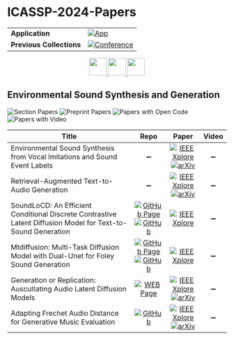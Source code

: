 # ICASSP-2024-Papers

<table>
    <tr>
        <td><strong>Application</strong></td>
        <td>
            <a href="https://huggingface.co/spaces/DmitryRyumin/NewEraAI-Papers" style="float:left;">
                <img src="https://img.shields.io/badge/🤗-NewEraAI--Papers-FFD21F.svg" alt="App" />
            </a>
        </td>
    </tr>
    <tr>
        <td><strong>Previous Collections</strong></td>
        <td>
            <a href="https://github.com/DmitryRyumin/ICASSP-2023-24-Papers/blob/main/README_2023.md">
                <img src="http://img.shields.io/badge/ICASSP-2023-0073AE.svg" alt="Conference">
            </a>
        </td>
    </tr>
</table>

<div align="center">
    <a href="https://github.com/DmitryRyumin/ICASSP-2023-24-Papers/blob/main/sections/2024/main/MMSP-L1.md">
        <img src="https://cdn.jsdelivr.net/gh/DmitryRyumin/NewEraAI-Papers@main/images/left.svg" width="40" alt="" />
    </a>
    <a href="https://github.com/DmitryRyumin/ICASSP-2023-24-Papers/">
        <img src="https://cdn.jsdelivr.net/gh/DmitryRyumin/NewEraAI-Papers@main/images/home.svg" width="40" alt="" />
    </a>
    <a href="https://github.com/DmitryRyumin/ICASSP-2023-24-Papers/blob/main/sections/2024/main/IVMSP-L2.md">
        <img src="https://cdn.jsdelivr.net/gh/DmitryRyumin/NewEraAI-Papers@main/images/right.svg" width="40" alt="" />
    </a>
</div>

## Environmental Sound Synthesis and Generation

![Section Papers](https://img.shields.io/badge/Section%20Papers-6-42BA16) ![Preprint Papers](https://img.shields.io/badge/Preprint%20Papers-4-b31b1b) ![Papers with Open Code](https://img.shields.io/badge/Papers%20with%20Open%20Code-3-1D7FBF) ![Papers with Video](https://img.shields.io/badge/Papers%20with%20Video-0-FF0000)

| **Title** | **Repo** | **Paper** | **Video** |
|-----------|:--------:|:---------:|:---------:|
| Environmental Sound Synthesis from Vocal Imitations and Sound Event Labels | :heavy_minus_sign: | [![IEEE Xplore](https://img.shields.io/badge/IEEE-10446906-E4A42C.svg)](https://ieeexplore.ieee.org/document/10446906) <br /> [![arXiv](https://img.shields.io/badge/arXiv-2305.00302-b31b1b.svg)](https://arxiv.org/abs/2305.00302) | :heavy_minus_sign: |
| Retrieval-Augmented Text-to-Audio Generation | :heavy_minus_sign: | [![IEEE Xplore](https://img.shields.io/badge/IEEE-10447898-E4A42C.svg)](https://ieeexplore.ieee.org/document/10447898) <br /> [![arXiv](https://img.shields.io/badge/arXiv-2309.08051-b31b1b.svg)](https://arxiv.org/abs/2309.08051) | :heavy_minus_sign: |
| SoundLoCD: An Efficient Conditional Discrete Contrastive Latent Diffusion Model for Text-to-Sound Generation | [![GitHub Page](https://img.shields.io/badge/GitHub-Page-159957.svg)](https://berthaniu.github.io/demo-SoundLoCD/) <br /> [![GitHub](https://img.shields.io/github/stars/Berthaniu/demo-SoundLoCD?style=flat)](https://github.com/Berthaniu/demo-SoundLoCD) | [![IEEE Xplore](https://img.shields.io/badge/IEEE-10446349-E4A42C.svg)](https://ieeexplore.ieee.org/document/10446349) | :heavy_minus_sign: |
| Mtdiffusion: Multi-Task Diffusion Model with Dual-Unet for Foley Sound Generation | [![GitHub Page](https://img.shields.io/badge/GitHub-Page-159957.svg)](https://autonomof.github.io/MTDiffusion/) <br /> [![GitHub](https://img.shields.io/github/stars/Autonomof/MTDiffusion?style=flat)](https://github.com/Autonomof/MTDiffusion) | [![IEEE Xplore](https://img.shields.io/badge/IEEE-10445928-E4A42C.svg)](https://ieeexplore.ieee.org/document/10445928) | :heavy_minus_sign: |
| Generation or Replication: Auscultating Audio Latent Diffusion Models | [![WEB Page](https://img.shields.io/badge/WEB-Page-159957.svg)](https://www.merl.com/research/highlights/auscultating-diffusion) | [![IEEE Xplore](https://img.shields.io/badge/IEEE-10447705-E4A42C.svg)](https://ieeexplore.ieee.org/document/10447705) <br /> [![arXiv](https://img.shields.io/badge/arXiv-2310.10604-b31b1b.svg)](https://arxiv.org/abs/2310.10604) | :heavy_minus_sign: |
| Adapting Frechet Audio Distance for Generative Music Evaluation | [![GitHub](https://img.shields.io/github/stars/microsoft/fadtk?style=flat)](https://github.com/microsoft/fadtk) | [![IEEE Xplore](https://img.shields.io/badge/IEEE-10446663-E4A42C.svg)](https://ieeexplore.ieee.org/document/10446663) <br /> [![arXiv](https://img.shields.io/badge/arXiv-2311.01616-b31b1b.svg)](https://arxiv.org/abs/2311.01616) | :heavy_minus_sign: |

